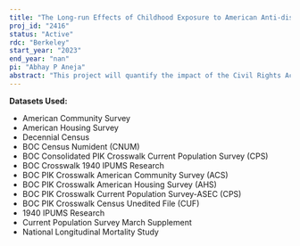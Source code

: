 ```yaml
---
title: "The Long-run Effects of Childhood Exposure to American Anti-discrimination Laws on Adulthood Outcomes"
proj_id: "2416"
status: "Active"
rdc: "Berkeley"
start_year: "2023"
end_year: "nan"
pi: "Abhay P Aneja"
abstract: "This project will quantify the impact of the Civil Rights Act and Voting Rights Act on the long-run economic and social status of racial and ethnic persons, using birth cohorts that were differentially affected due to the timing of policy implementation across counties. This project will also consider indirect effects on other subpopulations that may be affected via spillovers. Finally, this project will also consider mechanisms through which legal changes cause improvements in economic outcomes, such as labor market and housing outcomes. The researchers will quantify employment outcomes for various demographic groups, including minority groups that civil rights legislation targeted, as well as groups that may have been impacted indirectly."
---
```


**Datasets Used:**

  - American Community Survey 
  - American Housing Survey 
  - Decennial Census 
  - BOC Census Numident (CNUM) 
  - BOC Consolidated PIK Crosswalk Current Population Survey (CPS) 
  - BOC Crosswalk 1940 IPUMS Research 
  - BOC PIK Crosswalk American Community Survey (ACS) 
  - BOC PIK Crosswalk American Housing Survey (AHS) 
  - BOC PIK Crosswalk Current Population Survey-ASEC (CPS) 
  - BOC PIK Crosswalk Census Unedited File (CUF) 
  - 1940 IPUMS Research 
  - Current Population Survey March Supplement 
  - National Longitudinal Mortality Study 

